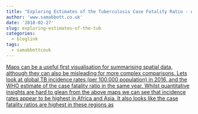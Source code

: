 ```yaml
---
title: "Exploring Estimates of the Tuberculosis Case Fatality Ratio - with getTBinR"
author: 'www.samabbott.co.uk'
date: '2018-02-27'
slug: exploring-estimates-of-the-tub
categories:
  - bloglink
tags:
  - samabbottcouk
---
```


[Maps can be a useful first visualisation for summarising spatial data, although they can also be misleading for more complex comparisons. Lets look at global TB incidence rates (per 100,000 population) in 2016, and the WHO estimate of the case fatality ratio in the same year. Whilst quantitative insights are hard to glean from the above maps we can see that incidence rates appear to be highest in Africa and Asia. It also looks like the case fatality ratios are highest in these regions as<i class="fas fa-external-link-alt"></i>](http://www.samabbott.co.uk/post/est-cfr-gettbinr/)

